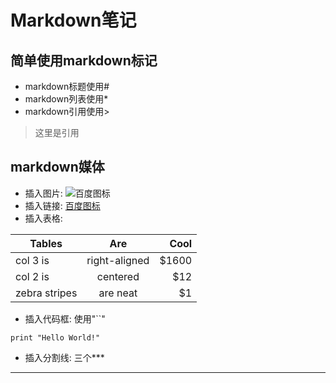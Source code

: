 # Markdown笔记

## 简单使用markdown标记
* markdown标题使用#
* markdown列表使用*
* markdown引用使用>
> 这里是引用

## markdown媒体
* 插入图片: ![百度图标](https://www.baidu.com/img/bd_logo1.png)
* 插入链接: [百度图标](https://www.baidu.com/img/bd_logo1.png)
* 插入表格:

| Tables        | Are           | Cool  |
| ------------- |:-------------:| -----:|
| col 3 is      | right-aligned | $1600 |
| col 2 is      | centered      |   $12 |
| zebra stripes | are neat      |    $1 |

* 插入代码框: 使用"``"
```
print "Hello World!"
````
* 插入分割线: 三个***

***


